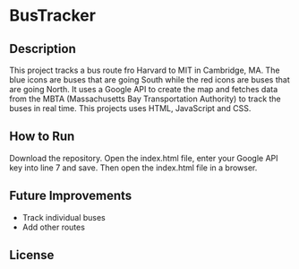 # BusTracker


## Description
<p>This project tracks a bus route fro Harvard to MIT in Cambridge, MA. The blue icons are buses that are going South while the red icons are buses that are going North. It uses a Google API to create the map and fetches data from the MBTA (Massachusetts Bay Transportation Authority) to track the buses in real time. This projects uses HTML, JavaScript and CSS.</p>

## How to Run
<p>Download the repository. Open the index.html file, enter your Google API key into line 7 and save. Then open the index.html file in a browser.</p>

## Future Improvements
<ul>
  <li>Track individual buses</li>
  <li>Add other routes</li>
</ul>

## License
